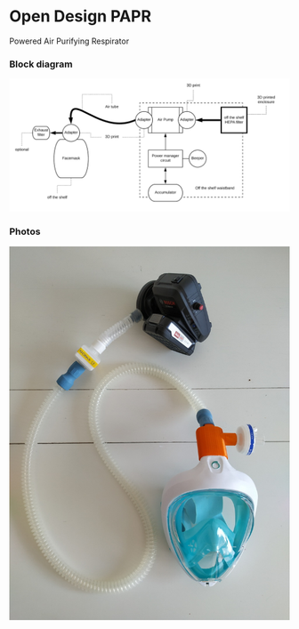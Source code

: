 # Open Design PAPR 

Powered Air Purifying Respirator

### Block diagram

![](doc/PAPR.png)

### Photos

![](doc/nowtech_papr_proto_01.jpg)
